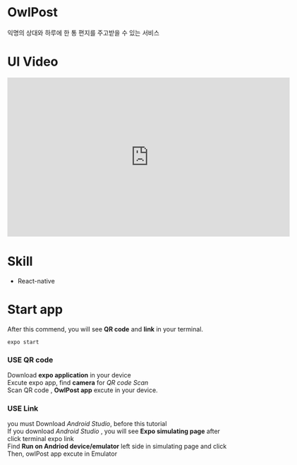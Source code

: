 # OwlPost

익명의 상대와 하루에 한 통 편지를 주고받을 수 있는 서비스

# UI Video

<iframe width="640" height="360" src="https://www.youtube.com/embed/MPXAfuchWSQ?t=0s" frameborder="0" allowfullscreen></iframe>

# Skill

- React-native

# Start app

After this commend, you will see **QR code** and **link** in your terminal.

```
expo start
```

### USE QR code

Download **expo application** in your device  
Excute expo app, find **camera** for _QR code Scan_  
Scan QR code , **OwlPost app** excute in your device.

### USE Link

you must Download _Android Studio_, before this tutorial  
If you download _Android Studio_ , you will see **Expo simulating page** after click terminal expo link  
Find **Run on Andriod device/emulator** left side in simulating page and click  
Then, owlPost app excute in Emulator
